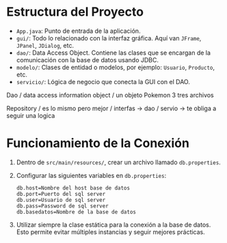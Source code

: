 # Estructura del Proyecto

- `App.java`: Punto de entrada de la aplicación.
- `gui/`: Todo lo relacionado con la interfaz gráfica. Aquí van `JFrame`, `JPanel`, `JDialog`, etc.
- `dao/`: Data Access Object. Contiene las clases que se encargan de la comunicación con la base de datos usando JDBC.
- `modelo/`: Clases de entidad o modelos, por ejemplo: `Usuario`, `Producto`, etc.
- `servicio/`: Lógica de negocio que conecta la GUI con el DAO.

Dao / data access information object / un objeto Pokemon 3 tres archivos 

Repository / es lo mismo pero mejor / interfas -> dao / servio  -> te obliga a seguir una logica

# Funcionamiento de la Conexión

1. Dentro de `src/main/resources/`, crear un archivo llamado `db.properties`.
2. Configurar las siguientes variables en `db.properties`:

    ```properties
    db.host=Nombre del host base de datos
    db.port=Puerto del sql server
    db.user=Usuario de sql server
    db.pass=Password de sql server
    db.basedatos=Nombre de la base de datos
    ```

3. Utilizar siempre la clase estática para la conexión a la base de datos.  
   Esto permite evitar múltiples instancias y seguir mejores prácticas.
